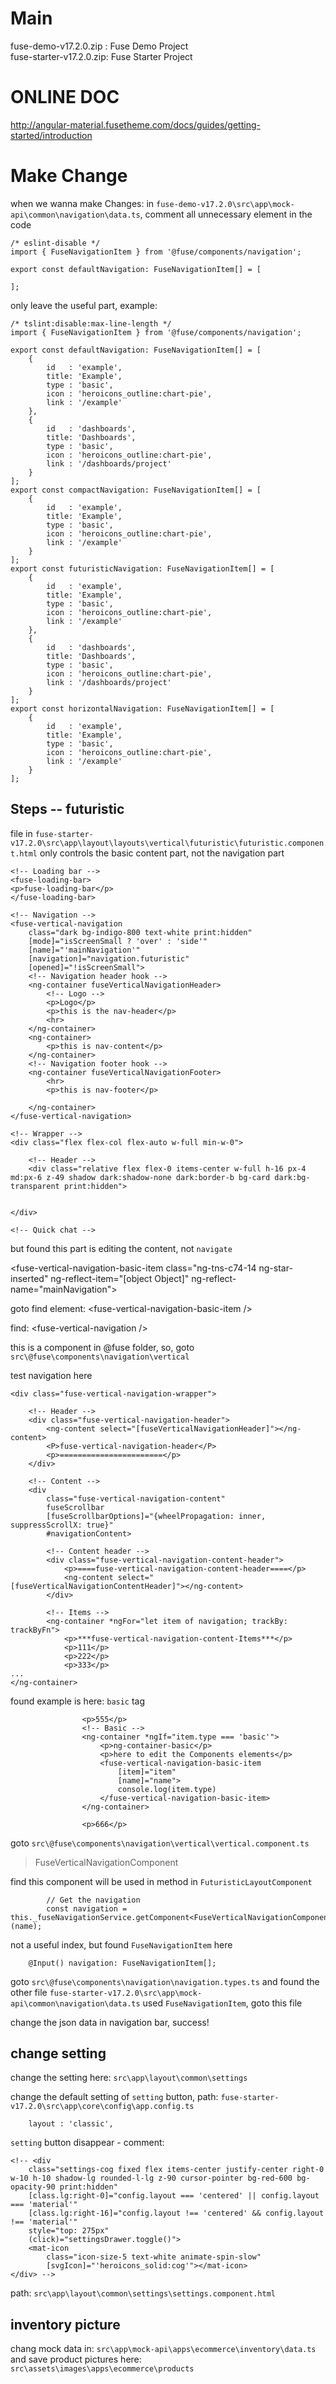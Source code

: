 # Main
fuse-demo-v17.2.0.zip   : Fuse Demo Project <br>
fuse-starter-v17.2.0.zip: Fuse Starter Project

# ONLINE DOC
http://angular-material.fusetheme.com/docs/guides/getting-started/introduction

# Make Change
when we wanna make Changes:
in `fuse-demo-v17.2.0\src\app\mock-api\common\navigation\data.ts`, comment all unnecessary element in the code
```
/* eslint-disable */
import { FuseNavigationItem } from '@fuse/components/navigation';

export const defaultNavigation: FuseNavigationItem[] = [

];
```

only leave the useful part, example:
```
/* tslint:disable:max-line-length */
import { FuseNavigationItem } from '@fuse/components/navigation';

export const defaultNavigation: FuseNavigationItem[] = [
    {
        id   : 'example',
        title: 'Example',
        type : 'basic',
        icon : 'heroicons_outline:chart-pie',
        link : '/example'
    },
    {
        id   : 'dashboards',
        title: 'Dashboards',
        type : 'basic',
        icon : 'heroicons_outline:chart-pie',
        link : '/dashboards/project'
    }
];
export const compactNavigation: FuseNavigationItem[] = [
    {
        id   : 'example',
        title: 'Example',
        type : 'basic',
        icon : 'heroicons_outline:chart-pie',
        link : '/example'
    }
];
export const futuristicNavigation: FuseNavigationItem[] = [
    {
        id   : 'example',
        title: 'Example',
        type : 'basic',
        icon : 'heroicons_outline:chart-pie',
        link : '/example'
    },
    {
        id   : 'dashboards',
        title: 'Dashboards',
        type : 'basic',
        icon : 'heroicons_outline:chart-pie',
        link : '/dashboards/project'
    }
];
export const horizontalNavigation: FuseNavigationItem[] = [
    {
        id   : 'example',
        title: 'Example',
        type : 'basic',
        icon : 'heroicons_outline:chart-pie',
        link : '/example'
    }
];

```

## Steps -- futuristic
file in 
`fuse-starter-v17.2.0\src\app\layout\layouts\vertical\futuristic\futuristic.component.html`
 only controls the basic content part, not the navigation part

```
<!-- Loading bar -->
<fuse-loading-bar>
<p>fuse-loading-bar</p>
</fuse-loading-bar>

<!-- Navigation -->
<fuse-vertical-navigation
    class="dark bg-indigo-800 text-white print:hidden"
    [mode]="isScreenSmall ? 'over' : 'side'"
    [name]="'mainNavigation'"
    [navigation]="navigation.futuristic"
    [opened]="!isScreenSmall">
    <!-- Navigation header hook -->
    <ng-container fuseVerticalNavigationHeader>
        <!-- Logo -->
        <p>Logo</p>
        <p>this is the nav-header</p>
        <hr>
    </ng-container>
    <ng-container>
        <p>this is nav-content</p>
    </ng-container>
    <!-- Navigation footer hook -->
    <ng-container fuseVerticalNavigationFooter>
        <hr>
        <p>this is nav-footer</p>
       
    </ng-container>
</fuse-vertical-navigation>

<!-- Wrapper -->
<div class="flex flex-col flex-auto w-full min-w-0">

    <!-- Header -->
    <div class="relative flex flex-0 items-center w-full h-16 px-4 md:px-6 z-49 shadow dark:shadow-none dark:border-b bg-card dark:bg-transparent print:hidden">


</div>

<!-- Quick chat -->

```
but found this part is editing the content, not `navigate`


\<fuse-vertical-navigation-basic-item class="ng-tns-c74-14 ng-star-inserted" ng-reflect-item="[object Object]" ng-reflect-name="mainNavigation"></fuse-vertical-navigation-basic-item>

goto find element: \<fuse-vertical-navigation-basic-item />

find: \<fuse-vertical-navigation />

this is a component in @fuse folder, so, goto `src\@fuse\components\navigation\vertical`

test navigation here
```
<div class="fuse-vertical-navigation-wrapper">

    <!-- Header -->
    <div class="fuse-vertical-navigation-header">
        <ng-content select="[fuseVerticalNavigationHeader]"></ng-content>
        <P>fuse-vertical-navigation-header</P>
        <p>=======================</p>
    </div>

    <!-- Content -->
    <div
        class="fuse-vertical-navigation-content"
        fuseScrollbar
        [fuseScrollbarOptions]="{wheelPropagation: inner, suppressScrollX: true}"
        #navigationContent>

        <!-- Content header -->
        <div class="fuse-vertical-navigation-content-header">
            <p>====fuse-vertical-navigation-content-header====</p>
            <ng-content select="[fuseVerticalNavigationContentHeader]"></ng-content>
        </div>

        <!-- Items -->
        <ng-container *ngFor="let item of navigation; trackBy: trackByFn">
            <p>***fuse-vertical-navigation-content-Items***</p>
            <p>111</p>
            <p>222</p>
            <p>333</p>
...
</ng-container>
```

found example is here: `basic` tag

```
                <p>555</p>
                <!-- Basic -->
                <ng-container *ngIf="item.type === 'basic'">
                    <p>ng-container-basic</p>
                    <p>here to edit the Components elements</p>
                    <fuse-vertical-navigation-basic-item
                        [item]="item"
                        [name]="name">
                        console.log(item.type)
                    </fuse-vertical-navigation-basic-item>
                </ng-container>

                <p>666</p>
```

goto `src\@fuse\components\navigation\vertical\vertical.component.ts` 
> FuseVerticalNavigationComponent

find this component will be used in method in `FuturisticLayoutComponent` 
```
        // Get the navigation
        const navigation = this._fuseNavigationService.getComponent<FuseVerticalNavigationComponent>(name);

```

not a useful index, but found `FuseNavigationItem` here
```
    @Input() navigation: FuseNavigationItem[];
```

goto `src\@fuse\components\navigation\navigation.types.ts` and found the other file `fuse-starter-v17.2.0\src\app\mock-api\common\navigation\data.ts` used `FuseNavigationItem`, goto this file

change the json data in navigation bar, success!

## change setting
change the setting here: `src\app\layout\common\settings`

change the default setting of `setting` button, path: `fuse-starter-v17.2.0\src\app\core\config\app.config.ts`
```
    layout : 'classic',
```

`setting` button disappear - comment: 
```
<!-- <div
    class="settings-cog fixed flex items-center justify-center right-0 w-10 h-10 shadow-lg rounded-l-lg z-90 cursor-pointer bg-red-600 bg-opacity-90 print:hidden"
    [class.lg:right-0]="config.layout === 'centered' || config.layout === 'material'"
    [class.lg:right-16]="config.layout !== 'centered' && config.layout !== 'material'"
    style="top: 275px"
    (click)="settingsDrawer.toggle()">
    <mat-icon
        class="icon-size-5 text-white animate-spin-slow"
        [svgIcon]="'heroicons_solid:cog'"></mat-icon>
</div> -->
```
path:  `src\app\layout\common\settings\settings.component.html`


## inventory picture
chang mock data in: `src\app\mock-api\apps\ecommerce\inventory\data.ts`
and save product pictures here: `src\assets\images\apps\ecommerce\products`















































